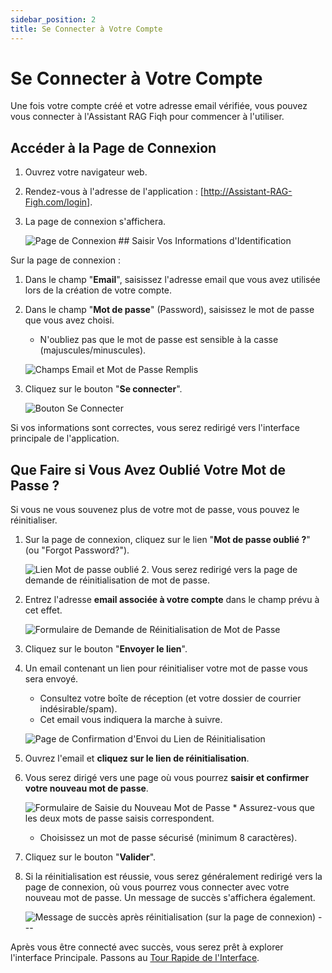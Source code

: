 ```yaml
---
sidebar_position: 2
title: Se Connecter à Votre Compte
---
```


# Se Connecter à Votre Compte

Une fois votre compte créé et votre adresse email vérifiée, vous pouvez vous connecter à l'Assistant RAG Fiqh pour commencer à l'utiliser.

## Accéder à la Page de Connexion

1.  Ouvrez votre navigateur web.
2.  Rendez-vous à l'adresse de l'application : [http://Assistant-RAG-Figh.com/login].
3.  La page de connexion s'affichera.

    ![Page de Connexion](/img/screenshot-login-form.png)  ## Saisir Vos Informations d'Identification

Sur la page de connexion :

1.  Dans le champ "**Email**", saisissez l'adresse email que vous avez utilisée lors de la création de votre compte.
2.  Dans le champ "**Mot de passe**" (Password), saisissez le mot de passe que vous avez choisi.
    * N'oubliez pas que le mot de passe est sensible à la casse (majuscules/minuscules).

    ![Champs Email et Mot de Passe Remplis](/img/screenshot-login-fields.png)    
3.  Cliquez sur le bouton "**Se connecter**".

    ![Bouton Se Connecter](/img/screenshot-login-button.png) 

Si vos informations sont correctes, vous serez redirigé vers l'interface principale de l'application.

## Que Faire si Vous Avez Oublié Votre Mot de Passe ?

Si vous ne vous souvenez plus de votre mot de passe, vous pouvez le réinitialiser.

1.  Sur la page de connexion, cliquez sur le lien "**Mot de passe oublié ?**" (ou "Forgot Password?").

    ![Lien Mot de passe oublié](/img/screenshot-forgot-password-link-loginPage.png) 2.  Vous serez redirigé vers la page de demande de réinitialisation de mot de passe.
3.  Entrez l'adresse **email associée à votre compte** dans le champ prévu à cet effet.

    ![Formulaire de Demande de Réinitialisation de Mot de Passe](/img/screenshot-reset-link-form.png) 

4.  Cliquez sur le bouton "**Envoyer le lien**".
5.  Un email contenant un lien pour réinitialiser votre mot de passe vous sera envoyé.
    * Consultez votre boîte de réception (et votre dossier de courrier indésirable/spam).
    * Cet email vous indiquera la marche à suivre.

    ![Page de Confirmation d'Envoi du Lien de Réinitialisation](/img/Screenshot-Email-PasswoordReset.png) 

6.  Ouvrez l'email et **cliquez sur le lien de réinitialisation**.
7.  Vous serez dirigé vers une page où vous pourrez **saisir et confirmer votre nouveau mot de passe**.

    ![Formulaire de Saisie du Nouveau Mot de Passe](/img/screenshot-reset-password-form.png) * Assurez-vous que les deux mots de passe saisis correspondent.
    * Choisissez un mot de passe sécurisé (minimum 8 caractères).

8.  Cliquez sur le bouton "**Valider**".
9.  Si la réinitialisation est réussie, vous serez généralement redirigé vers la page de connexion, où vous pourrez vous connecter avec votre nouveau mot de passe. Un message de succès s'affichera également.

    ![Message de succès après réinitialisation (sur la page de connexion)](/img/screenshot-password-reset-success-login.png) ---

Après vous être connecté avec succès, vous serez prêt à explorer l'interface Principale. Passons au [Tour Rapide de l'Interface](./quick-tour.md).
